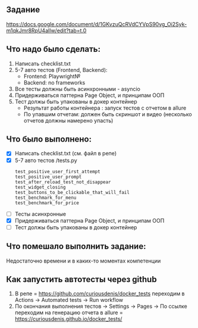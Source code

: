 ## Задание 
https://docs.google.com/document/d/1GKvzuQcRVdCYVpS90vg_Oi2Syk-m1qkJmr8RpU4alIw/edit?tab=t.0

## Что надо было сделать:
  1.  Написать checklist.txt
  2.  5-7 авто тестов (Frontend, Backend):
      - Frontend: Playwright№
      - Backend: no frameworks 
  4.  Все тесты должны быть асинхронными - asyncio
  5.  Придерживаться паттерна Page Object, и принципам ООП
  6.  Тест должы быть упакованы в докер контейнер
      - Результат работы контейнера : запуск тестов с отчетом в allure
      - По упавшим отчетам: должен быть скриншот и видео  (несколько отчетов должны намерено упасть) 

## Что было выполнено:
- [x] Написать checklist.txt (см. файл в репе)
- [x] 5-7 авто тестов
    /tests.py
    ```
    test_positive_user_first_attempt 
    test_positive_user_prompt
    test_after_reload_test_not_disappear
    test_widget_closing
    test_buttons_to_be_clickable_that_will_fail
    test_benchmark_for_menu
    test_benchmark_for_price
    ```
- [ ] Тесты асинхронные
- [x] Придерживаться паттерна Page Object, и принципам ООП
- [ ] Тест должы быть упакованы в докер контейнер

## Что помешало выполнить задание:
Недостаточно времени и в каких-то моментах компетенции

## Как запустить автотесты через github
1. В репе = https://github.com/curiousdenis/docker_tests переходим в Actions -> Automated tests -> Run workflow
2. По окончания выполнения тестов -> Settings -> Pages -> По ссылке переходим на генерацию отчета в allure = https://curiousdenis.github.io/docker_tests/
 
